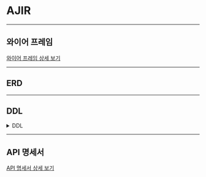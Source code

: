 # AJIR

---
## 와이어 프레임

[와이어 프레임 상세 보기](https://docs.google.com/spreadsheets/d/1UaHRtKKUmxIfd28su0GRdlhPRpmZt7UbsHaCK5YWFFU/edit?gid=0#gid=0)


---
## ERD


---

## DDL

<details>
<summary> DDL </summary>
<div markdown="1">

```
CREATE TYPE pr AS ENUM ('EMERGENCY', 'URGENT', 'NORMAL');
CREATE TYPE ro AS ENUM ('USER', 'LEADER', 'ADMIN');
CREATE TYPE ws AS ENUM ('TODO', 'INPROGRESS', 'DONE');

CREATE TABLE issue (
 id BIGSERIAL PRIMARY KEY NOT NULL,
 member_id BIGINT NOT NULL,
 team_id BIGINT NOT NULL,
 title VARCHAR(200) NOT NULL,
 content VARCHAR(1000) NOT NULL,
 created_at TIMESTAMP NOT NULL,
 deleted_at TIMESTAMP,
 deleted BOOLEAN NOT NULL,
 priority pr NOT NULL,
 working_status ws NOT NULL
);

CREATE TABLE member (
 id BIGSERIAL PRIMARY KEY NOT NULL,
 team_id BIGINT NOT NULL,
 role ro NOT NULL,
 email VARCHAR(100) NOT NULL UNIQUE,
 pw1 VARCHAR(64) NOT NULL,
 pw2 VARCHAR(64) NOT NULL,
 pw3 VARCHAR(64) NOT NULL,
 nickname VARCHAR(20) NOT NULL UNIQUE
);

CREATE TABLE team (
 id BIGSERIAL PRIMARY KEY NOT NULL,
 name VARCHAR(16) NOT NULL UNIQUE
);

CREATE TABLE comment (
 id BIGSERIAL PRIMARY KEY NOT NULL,
 issue_id BIGINT NOT NULL,
 member_id BIGINT NOT NULL,
 content VARCHAR(1000) NOT NULL,
 created_at TIMESTAMP NOT NULL
);

ALTER TABLE comment ADD CONSTRAINT FK_issue_TO_comment_1 FOREIGN KEY (
 issue_id
)
REFERENCES issue (
 id
)
ON DELETE CASCADE;

ALTER TABLE comment ADD CONSTRAINT FK_member_TO_comment_1 FOREIGN KEY (
 member_id
)
REFERENCES member (
 id
);

ALTER TABLE issue ADD CONSTRAINT FK_member_TO_issue_1 FOREIGN KEY (
 member_id
)
REFERENCES member (
 id
);

ALTER TABLE issue ADD CONSTRAINT FK_team_TO_issue_1 FOREIGN KEY (
 team_id
)
REFERENCES team (
 id
);

ALTER TABLE member ADD CONSTRAINT FK_team_TO_member_1 FOREIGN KEY (
 team_id
)
REFERENCES team (
 id
);
```

</div>
</details>

---
## API 명세서

[API 명세서 상세 보기](https://docs.google.com/spreadsheets/d/1UaHRtKKUmxIfd28su0GRdlhPRpmZt7UbsHaCK5YWFFU/edit?usp=sharing )





